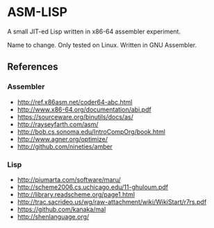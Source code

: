 # ASM-LISP

A small JIT-ed Lisp written in x86-64 assembler experiment.

Name to change. Only tested on Linux. Written in GNU Assembler.

## References

### Assembler

* http://ref.x86asm.net/coder64-abc.html
* http://www.x86-64.org/documentation/abi.pdf
* https://sourceware.org/binutils/docs/as/
* http://rayseyfarth.com/asm/
* http://bob.cs.sonoma.edu/IntroCompOrg/book.html
* http://www.agner.org/optimize/
* http://github.com/nineties/amber

### Lisp

* http://piumarta.com/software/maru/
* http://scheme2006.cs.uchicago.edu/11-ghuloum.pdf
* http://library.readscheme.org/page1.html
* http://trac.sacrideo.us/wg/raw-attachment/wiki/WikiStart/r7rs.pdf
* https://github.com/kanaka/mal
* http://shenlanguage.org/
